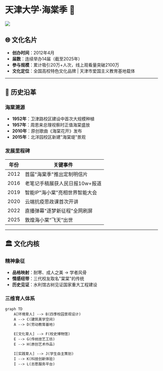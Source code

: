 # 天津大学·海棠季 🌸

![](https://wiki.tjubot.cn/usr/uploads/2025/04/1633128704.webp) <!-- 可替换实际宣传图 -->

## 🌐 文化名片
- **创办时间**：2012年4月  
- **届数**：连续举办14届（截至2025年）  
- **参与规模**：累计吸引20万+人次，线上观看量突破2100万  
- **文化定位**：全国高校特色文化品牌 | 天津市爱国主义教育基地载体  

---

## 📜 历史沿革

### 海棠溯源
- **1952年**：卫津路校区建设中首次大规模种植  
- **1957年**：周恩来总理视察时正值海棠盛放  
- **2010年**：原创歌曲《海棠花开》发布  
- **2015年**：北洋园校区新建"海棠堤"景观  

### 发展里程碑
| 年份 | 关键事件 |
|------|----------|
| 2012 | 首届"海棠季"推出定制明信片 |
| 2016 | 老笔记手稿展获人民日报10w+报道 |
| 2019 | 智能IP"海小棠"亮相世界智能大会 |
| 2020 | 云端抗疫思政课首次开讲 |
| 2022 | 直播弹幕"逐梦新征程"全网刷屏 |
| 2025 | 敦煌海小棠“飞天”出世 |
---

## 🏛 文化内核

### 精神象征
- **品格映射**：耐寒、成人之美 → 学者风骨  
- **情感纽带**：三代校友取名"棠棠"的传统  
- **历史见证**：水利馆古树见证国家重大工程建设  

### 三维育人体系
```mermaid
graph TD
    A[环境育人] --> B(四季校园景观设计)
    A --> C(建筑美学空间)
    A --> D(劳动教育基地)
    
    E[文化育人] --> F(校史博物馆)
    E --> G(传统技艺工坊)
    E --> H(原创艺术作品)
    
    I[实践育人] --> J(学生自主策划)
    I --> K(科技创新体验)
    I --> L(志愿服务平台)
